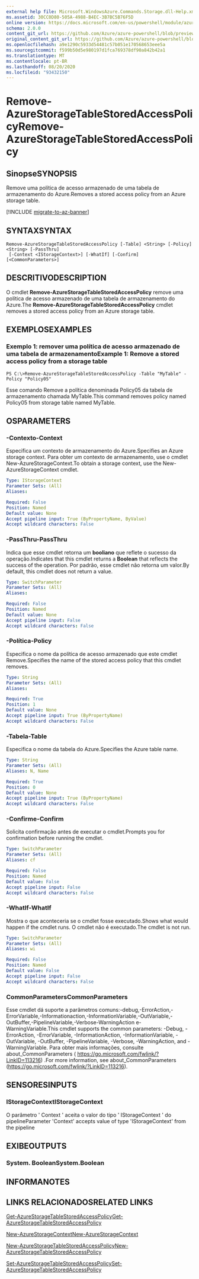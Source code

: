 ```yaml
---
external help file: Microsoft.WindowsAzure.Commands.Storage.dll-Help.xml
ms.assetid: 30CC0D80-505A-4988-B4EC-3B7BC5B76F5D
online version: https://docs.microsoft.com/en-us/powershell/module/azure.storage/remove-azurestoragetablestoredaccesspolicy
schema: 2.0.0
content_git_url: https://github.com/Azure/azure-powershell/blob/preview/src/Storage/Commands.Storage/help/Remove-AzureStorageTableStoredAccessPolicy.md
original_content_git_url: https://github.com/Azure/azure-powershell/blob/preview/src/Storage/Commands.Storage/help/Remove-AzureStorageTableStoredAccessPolicy.md
ms.openlocfilehash: a9e1290c5933d54481c57b051e170568653eee5a
ms.sourcegitcommit: f599b50d5e980197d1fca769378df90a842b42a1
ms.translationtype: MT
ms.contentlocale: pt-BR
ms.lasthandoff: 08/20/2020
ms.locfileid: "93432150"
---
```

# <span data-ttu-id="f7954-101">Remove-AzureStorageTableStoredAccessPolicy</span><span class="sxs-lookup"><span data-stu-id="f7954-101">Remove-AzureStorageTableStoredAccessPolicy</span></span>

## <span data-ttu-id="f7954-102">Sinopse</span><span class="sxs-lookup"><span data-stu-id="f7954-102">SYNOPSIS</span></span>
<span data-ttu-id="f7954-103">Remove uma política de acesso armazenado de uma tabela de armazenamento do Azure.</span><span class="sxs-lookup"><span data-stu-id="f7954-103">Removes a stored access policy from an Azure storage table.</span></span>

[!INCLUDE [migrate-to-az-banner](../../includes/migrate-to-az-banner.md)]

## <span data-ttu-id="f7954-104">SYNTAX</span><span class="sxs-lookup"><span data-stu-id="f7954-104">SYNTAX</span></span>

```
Remove-AzureStorageTableStoredAccessPolicy [-Table] <String> [-Policy] <String> [-PassThru]
 [-Context <IStorageContext>] [-WhatIf] [-Confirm] [<CommonParameters>]
```

## <span data-ttu-id="f7954-105">DESCRITIVO</span><span class="sxs-lookup"><span data-stu-id="f7954-105">DESCRIPTION</span></span>
<span data-ttu-id="f7954-106">O cmdlet **Remove-AzureStorageTableStoredAccessPolicy** remove uma política de acesso armazenado de uma tabela de armazenamento do Azure.</span><span class="sxs-lookup"><span data-stu-id="f7954-106">The **Remove-AzureStorageTableStoredAccessPolicy** cmdlet removes a stored access policy from an Azure storage table.</span></span>

## <span data-ttu-id="f7954-107">EXEMPLOS</span><span class="sxs-lookup"><span data-stu-id="f7954-107">EXAMPLES</span></span>

### <span data-ttu-id="f7954-108">Exemplo 1: remover uma política de acesso armazenado de uma tabela de armazenamento</span><span class="sxs-lookup"><span data-stu-id="f7954-108">Example 1: Remove a stored access policy from a storage table</span></span>
```
PS C:\>Remove-AzureStorageTableStoredAccessPolicy -Table "MyTable" -Policy "Policy05"
```

<span data-ttu-id="f7954-109">Esse comando Remove a política denominada Policy05 da tabela de armazenamento chamada MyTable.</span><span class="sxs-lookup"><span data-stu-id="f7954-109">This command removes policy named Policy05 from storage table named MyTable.</span></span>

## <span data-ttu-id="f7954-110">OS</span><span class="sxs-lookup"><span data-stu-id="f7954-110">PARAMETERS</span></span>

### <span data-ttu-id="f7954-111">-Contexto</span><span class="sxs-lookup"><span data-stu-id="f7954-111">-Context</span></span>
<span data-ttu-id="f7954-112">Especifica um contexto de armazenamento do Azure.</span><span class="sxs-lookup"><span data-stu-id="f7954-112">Specifies an Azure storage context.</span></span>
<span data-ttu-id="f7954-113">Para obter um contexto de armazenamento, use o cmdlet New-AzureStorageContext.</span><span class="sxs-lookup"><span data-stu-id="f7954-113">To obtain a storage context, use the New-AzureStorageContext cmdlet.</span></span>

```yaml
Type: IStorageContext
Parameter Sets: (All)
Aliases: 

Required: False
Position: Named
Default value: None
Accept pipeline input: True (ByPropertyName, ByValue)
Accept wildcard characters: False
```

### <span data-ttu-id="f7954-114">-PassThru</span><span class="sxs-lookup"><span data-stu-id="f7954-114">-PassThru</span></span>
<span data-ttu-id="f7954-115">Indica que esse cmdlet retorna um **booliano** que reflete o sucesso da operação.</span><span class="sxs-lookup"><span data-stu-id="f7954-115">Indicates that this cmdlet returns a **Boolean** that reflects the success of the operation.</span></span>
<span data-ttu-id="f7954-116">Por padrão, esse cmdlet não retorna um valor.</span><span class="sxs-lookup"><span data-stu-id="f7954-116">By default, this cmdlet does not return a value.</span></span>

```yaml
Type: SwitchParameter
Parameter Sets: (All)
Aliases: 

Required: False
Position: Named
Default value: None
Accept pipeline input: False
Accept wildcard characters: False
```

### <span data-ttu-id="f7954-117">-Política</span><span class="sxs-lookup"><span data-stu-id="f7954-117">-Policy</span></span>
<span data-ttu-id="f7954-118">Especifica o nome da política de acesso armazenado que este cmdlet Remove.</span><span class="sxs-lookup"><span data-stu-id="f7954-118">Specifies the name of the stored access policy that this cmdlet removes.</span></span>

```yaml
Type: String
Parameter Sets: (All)
Aliases: 

Required: True
Position: 1
Default value: None
Accept pipeline input: True (ByPropertyName)
Accept wildcard characters: False
```

### <span data-ttu-id="f7954-119">-Tabela</span><span class="sxs-lookup"><span data-stu-id="f7954-119">-Table</span></span>
<span data-ttu-id="f7954-120">Especifica o nome da tabela do Azure.</span><span class="sxs-lookup"><span data-stu-id="f7954-120">Specifies the Azure table name.</span></span>

```yaml
Type: String
Parameter Sets: (All)
Aliases: N, Name

Required: True
Position: 0
Default value: None
Accept pipeline input: True (ByPropertyName)
Accept wildcard characters: False
```

### <span data-ttu-id="f7954-121">-Confirme</span><span class="sxs-lookup"><span data-stu-id="f7954-121">-Confirm</span></span>
<span data-ttu-id="f7954-122">Solicita confirmação antes de executar o cmdlet.</span><span class="sxs-lookup"><span data-stu-id="f7954-122">Prompts you for confirmation before running the cmdlet.</span></span>

```yaml
Type: SwitchParameter
Parameter Sets: (All)
Aliases: cf

Required: False
Position: Named
Default value: False
Accept pipeline input: False
Accept wildcard characters: False
```

### <span data-ttu-id="f7954-123">-WhatIf</span><span class="sxs-lookup"><span data-stu-id="f7954-123">-WhatIf</span></span>
<span data-ttu-id="f7954-124">Mostra o que aconteceria se o cmdlet fosse executado.</span><span class="sxs-lookup"><span data-stu-id="f7954-124">Shows what would happen if the cmdlet runs.</span></span>
<span data-ttu-id="f7954-125">O cmdlet não é executado.</span><span class="sxs-lookup"><span data-stu-id="f7954-125">The cmdlet is not run.</span></span>

```yaml
Type: SwitchParameter
Parameter Sets: (All)
Aliases: wi

Required: False
Position: Named
Default value: False
Accept pipeline input: False
Accept wildcard characters: False
```

### <span data-ttu-id="f7954-126">CommonParameters</span><span class="sxs-lookup"><span data-stu-id="f7954-126">CommonParameters</span></span>
<span data-ttu-id="f7954-127">Esse cmdlet dá suporte a parâmetros comuns:-debug,-ErrorAction,-ErrorVariable,-Informationaction,-InformationVariable,-OutVariable,-OutBuffer,-PipelineVariable,-Verbose-WarningAction e-WarningVariable.</span><span class="sxs-lookup"><span data-stu-id="f7954-127">This cmdlet supports the common parameters: -Debug, -ErrorAction, -ErrorVariable, -InformationAction, -InformationVariable, -OutVariable, -OutBuffer, -PipelineVariable, -Verbose, -WarningAction, and -WarningVariable.</span></span> <span data-ttu-id="f7954-128">Para obter mais informações, consulte about_CommonParameters ( https://go.microsoft.com/fwlink/?LinkID=113216) .</span><span class="sxs-lookup"><span data-stu-id="f7954-128">For more information, see about_CommonParameters (https://go.microsoft.com/fwlink/?LinkID=113216).</span></span>

## <span data-ttu-id="f7954-129">SENSORES</span><span class="sxs-lookup"><span data-stu-id="f7954-129">INPUTS</span></span>

### <span data-ttu-id="f7954-130">IStorageContext</span><span class="sxs-lookup"><span data-stu-id="f7954-130">IStorageContext</span></span>

<span data-ttu-id="f7954-131">O parâmetro ' Context ' aceita o valor do tipo ' IStorageContext ' do pipeline</span><span class="sxs-lookup"><span data-stu-id="f7954-131">Parameter 'Context' accepts value of type 'IStorageContext' from the pipeline</span></span>

## <span data-ttu-id="f7954-132">EXIBE</span><span class="sxs-lookup"><span data-stu-id="f7954-132">OUTPUTS</span></span>

### <span data-ttu-id="f7954-133">System. Boolean</span><span class="sxs-lookup"><span data-stu-id="f7954-133">System.Boolean</span></span>

## <span data-ttu-id="f7954-134">INFORMA</span><span class="sxs-lookup"><span data-stu-id="f7954-134">NOTES</span></span>

## <span data-ttu-id="f7954-135">LINKS RELACIONADOS</span><span class="sxs-lookup"><span data-stu-id="f7954-135">RELATED LINKS</span></span>

[<span data-ttu-id="f7954-136">Get-AzureStorageTableStoredAccessPolicy</span><span class="sxs-lookup"><span data-stu-id="f7954-136">Get-AzureStorageTableStoredAccessPolicy</span></span>](./Get-AzureStorageTableStoredAccessPolicy.md)

[<span data-ttu-id="f7954-137">New-AzureStorageContext</span><span class="sxs-lookup"><span data-stu-id="f7954-137">New-AzureStorageContext</span></span>](./New-AzureStorageContext.md)

[<span data-ttu-id="f7954-138">New-AzureStorageTableStoredAccessPolicy</span><span class="sxs-lookup"><span data-stu-id="f7954-138">New-AzureStorageTableStoredAccessPolicy</span></span>](./New-AzureStorageTableStoredAccessPolicy.md)

[<span data-ttu-id="f7954-139">Set-AzureStorageTableStoredAccessPolicy</span><span class="sxs-lookup"><span data-stu-id="f7954-139">Set-AzureStorageTableStoredAccessPolicy</span></span>](./Set-AzureStorageTableStoredAccessPolicy.md)
